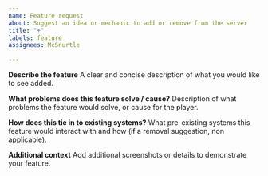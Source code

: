 ```yaml
---
name: Feature request
about: Suggest an idea or mechanic to add or remove from the server
title: "+"
labels: feature
assignees: McSnurtle

---
```


**Describe the feature**
A clear and concise description of what you would like to see added.

**What problems does this feature solve / cause?**
Description of what problems the feature would solve, or cause for the player.

**How does this tie in to existing systems?**
What pre-existing systems this feature would interact with and how (if a removal suggestion, non applicable).

**Additional context**
Add additional screenshots or details to demonstrate your feature.
